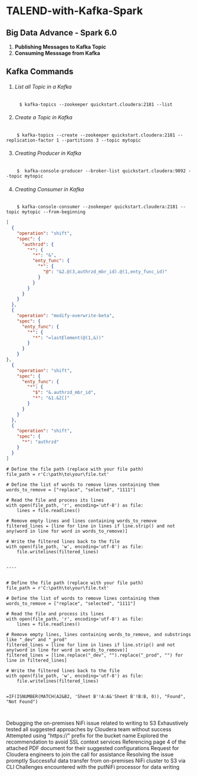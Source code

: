 # TALEND-with-Kafka-Spark

## Big Data Advance - Spark 6.0 ##

1. **Publishing Messages to Kafka Topic**
2. **Consuming Messsage from Kafka**


## Kafka Commands ##

1.  ###### List all Topic in a Kafka ######
```
	 $ kafka-topics --zookeeper quickstart.cloudera:2181 --list 
```
	
2. ###### Create a Topic in Kafka ######
```
	$ kafka-topics --create --zookeeper quickstart.cloudera:2181 --replication-factor 1 --partitions 3 --topic mytopic
```
3.  ###### Creating Producer in Kafka ######
```
	$  kafka-console-producer --broker-list quickstart.cloudera:9092 --topic mytopic
```
4. ###### Creating Consumer in Kafka ######
```
	$ kafka-console-consumer --zookeeper quickstart.cloudera:2181 --topic mytopic --from-beginning
```
```json
[
  {
    "operation": "shift",
    "spec": {
      "authrzd": {
        "*": {
          "*": "&",
          "enty_func": {
            "*": {
              "@": "&2.@(3,authrzd_mbr_id).@(1,enty_func_id)"
            }
          }
        }
      }
    }
  },
  {
    "operation": "modify-overwrite-beta",
    "spec": {
      "enty_func": {
        "*": {
          "*": "=lastElement(@(1,&))"
        }
      }
    }
},
  {
    "operation": "shift",
    "spec": {
      "enty_func": {
        "*": {
          "$": "&.authrzd_mbr_id",
          "*": "&1.&2[]"
        }
      }
    }
  },
  {
    "operation": "shift",
    "spec": {
      "*": "authrzd"
    }
  }
]

```

```
# Define the file path (replace with your file path)
file_path = r'C:\path\to\your\file.txt'

# Define the list of words to remove lines containing them
words_to_remove = ["replace", "selected", "1111"]

# Read the file and process its lines
with open(file_path, 'r', encoding='utf-8') as file:
    lines = file.readlines()

# Remove empty lines and lines containing words_to_remove
filtered_lines = [line for line in lines if line.strip() and not any(word in line for word in words_to_remove)]

# Write the filtered lines back to the file
with open(file_path, 'w', encoding='utf-8') as file:
    file.writelines(filtered_lines)


----


# Define the file path (replace with your file path)
file_path = r'C:\path\to\your\file.txt'

# Define the list of words to remove lines containing them
words_to_remove = ["replace", "selected", "1111"]

# Read the file and process its lines
with open(file_path, 'r', encoding='utf-8') as file:
    lines = file.readlines()

# Remove empty lines, lines containing words_to_remove, and substrings like "_dev" and "_prod"
filtered_lines = [line for line in lines if line.strip() and not any(word in line for word in words_to_remove)]
filtered_lines = [line.replace("_dev", "").replace("_prod", "") for line in filtered_lines]

# Write the filtered lines back to the file
with open(file_path, 'w', encoding='utf-8') as file:
    file.writelines(filtered_lines)


=IF(ISNUMBER(MATCH(A2&B2, 'Sheet B'!A:A&'Sheet B'!B:B, 0)), "Found", "Not Found")



```

Debugging the on-premises NiFi issue related to writing to S3
Exhaustively tested all suggested approaches by Cloudera team without success
Attempted using "https://" prefix for the bucket name
Explored the recommendation to avoid SSL context services
Referencing page 4 of the attached PDF document for their suggested configurations
Request for Cloudera engineers to join the call for assistance
Resolving the issue promptly
Successful data transfer from on-premises NiFi cluster to S3 via CLI
Challenges encountered with the putNiFi processor for data writing


